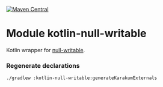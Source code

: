 [![Maven Central](https://img.shields.io/maven-central/v/org.jetbrains.kotlin-wrappers/kotlin-null-writable)](https://mvnrepository.com/artifact/org.jetbrains.kotlin-wrappers/kotlin-null-writable)

# Module kotlin-null-writable

Kotlin wrapper for [null-writable](https://github.com/dex4er/js-null-writable).

### Regenerate declarations

```shell
./gradlew :kotlin-null-writable:generateKarakumExternals
```
